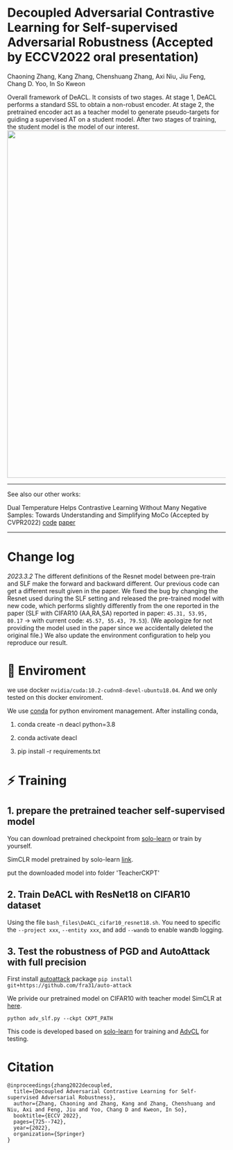 # Decoupled Adversarial Contrastive Learning for Self-supervised Adversarial Robustness (Accepted by ECCV2022 oral presentation)

Chaoning Zhang, Kang Zhang, Chenshuang Zhang, Axi Niu, Jiu Feng, Chang D. Yoo, In So Kweon


Overall framework of DeACL. It consists of two stages. At stage 1, DeACL performs a standard SSL to obtain a non-robust encoder. At stage 2, the pretrained encoder act as a teacher model to generate pseudo-targets for guiding a supervised AT on a student model. After two stages of training, the student model is the model of our interest.
<img src="./figure/DeACL.png" width="800">

---
See also our other works:

Dual Temperature Helps Contrastive Learning Without Many Negative Samples: Towards Understanding and Simplifying MoCo (Accepted by CVPR2022) [code](https://github.com/ChaoningZhang/Dual-temperature.git) [paper](https://arxiv.org/abs/2203.17248)

---

# Change log
*2023.3.2* The different definitions of the Resnet model between pre-train and SLF make the forward and backward different. Our previous code can get a different result given in the paper. We fixed the bug by changing the Resnet used during the SLF setting and released the pre-trained model with new code, which performs slightly differently from the one reported in the paper (SLF with CIFAR10 (AA,RA,SA) reported in paper: `45.31, 53.95, 80.17` -> with current code: `45.57, 55.43, 79.53`). (We apologize for not providing the model used in the paper since we accidentally deleted the original file.) We also update the environment configuration to help you reproduce our result.

# 🔧 Enviroment
we use docker `nvidia/cuda:10.2-cudnn8-devel-ubuntu18.04`. And we only tested on this docker enviroment.

We use [conda](https://docs.conda.io/en/latest/miniconda.html) for python enviroment management. After installing conda,

1. conda create -n deacl python=3.8

2. conda activate deacl

2. pip install -r requirements.txt


# ⚡ Training

## 1. prepare the pretrained teacher self-supervised model
You can download pretrained checkpoint from [solo-learn](https://github.com/vturrisi/solo-learn#cifar-10) or train by yourself. 

SimCLR model pretrained by solo-learn [link](https://drive.google.com/drive/folders/1mcvWr8P2WNJZ7TVpdLHA_Q91q4VK3y8O?usp=sharing).

put the downloaded model into folder 'TeacherCKPT'

## 2. Train DeACL with ResNet18 on CIFAR10 dataset

Using the file `bash_files\DeACL_cifar10_resnet18.sh`. You need to specific the `--project xxx`, `--entity xxx`, and add `--wandb` to enable wandb logging.

## 3. Test the robustness of PGD and AutoAttack with full precision 
First install [autoattack](https://github.com/fra31/auto-attack) package `pip install git+https://github.com/fra31/auto-attack`

We privide our pretrained model on CIFAR10 with teacher model SimCLR at [here](https://drive.google.com/file/d/1yc38miWGY57sHS6W6aY_k5t69Gt5v5fm/view?usp=sharing).

`python adv_slf.py --ckpt CKPT_PATH`

This code is developed based on [solo-learn](https://github.com/vturrisi/solo-learn) for training and [AdvCL](https://github.com/LijieFan/AdvCL.git) for testing.

<!-- # Citation
```
@article{zhang2022dual,
  title={Dual temperature helps contrastive learning without many negative samples: Towards understanding and simplifying moco},
  author={Zhang, Chaoning and Zhang, Kang and Pham, Trung X and Niu, Axi and Qiao, Zhinan and Yoo, Chang D and Kweon, In So},
  journal={CVPR},
  year={2022}
}
``` -->

# Citation
```
@inproceedings{zhang2022decoupled,
  title={Decoupled Adversarial Contrastive Learning for Self-supervised Adversarial Robustness},
  author={Zhang, Chaoning and Zhang, Kang and Zhang, Chenshuang and Niu, Axi and Feng, Jiu and Yoo, Chang D and Kweon, In So},
  booktitle={ECCV 2022},
  pages={725--742},
  year={2022},
  organization={Springer}
}
```
